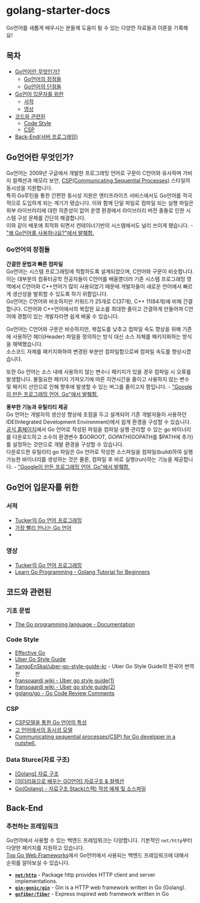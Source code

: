 # golang-starter-docs
Go언어를 새롭게 배우시는 분들께 도움이 될 수 있는 다양한 자료들과 이론을 기록해요!

## 목차
- [Go언어란 무엇인가?](#Go언어란-무엇인가?)
  - [Go언어의 장점들](#Go언어의-장점들)
  - [Go언어의 단점들](#Go언어의-단점들)
- [Go언어 입문자를 위한](#Go언어-입문자를-위한)
  - [서적](#서적)
  - [영상](#)
- [코드와 관련된](#코드와-관련된)
  - [Code Style](#Code-Style)
  - [CSP](#CSP)
- [Back-End(서버 프로그래밍)](#Back-End)

## Go언어란 무엇인가?
Go언어는 2009년 구글에서 개발한 프로그래밍 언어로 구문이 C언어와 유사하며 가비지 컬렉션과 메모리 보안, [CSP(Communicating Sequential Processes)](https://ko.wikipedia.org/wiki/%EC%BB%A4%EB%AE%A4%EB%8B%88%EC%BC%80%EC%9D%B4%ED%8C%85_%EC%8B%9C%ED%80%9C%EC%85%9C_%ED%94%84%EB%A1%9C%EC%84%B8%EC%8A%A4) 스타일의 동시성을 지원합니다.   
특히 Go루틴을 통한 간편한 동시성 지원은 엔터프라이즈 서비스에서도 Go언어를 적극적으로 도입하게 되는 계기가 됐습니다. 이와 함께 단일 파일로 컴파일 되는 실행 파일은 외부 라이브러리에 대한 의존성이 없어 운영 환경에서 라이브러리 버전 충돌로 인한 시스템 구성 문제를 간단히 해결합니다.   
이와 같이 배포에 최적화 되면서 컨테이너기반의 시스템에서도 널리 쓰이게 됐습니다. - ["왜 Go언어를 사용하나요?"에서 발췌함.](https://www.namutech.co.kr/%EC%99%9C-go%EC%96%B8%EC%96%B4%EB%A5%BC-%EC%82%AC%EC%9A%A9%ED%95%98%EB%82%98%EC%9A%94/)

### Go언어의 장점들
**간결한 문법과 빠른 컴파일**  
Go언어는 시스템 프로그래밍에 적합하도록 설계되었으며, C언어와 구문이 비슷합니다.   
이는 대부분의 컴퓨터공학 전공자들이 C언어를 배울뿐더러 기존 시스템 프로그래밍 영역에서 C언어와 C++언어가 많이 사용되었기 때문에 개발자들이 새로운 언어에서 빠르게 생산성을 발휘할 수 있도록 하기 위함입니다.   
Go언어는 C언어와 비슷하지만 키워드가 25개로 C(37개), C++ 11(84개)에 비해 간결합니다. C언어와 C++언어에서의 복잡한 요소를 최대한 줄이고 간결하게 만들어져 C언어에 경험이 있는 개발자라면 쉽게 배울 수 있습니다.

Go언어는 C언어와 구문은 비슷하지만, 복잡도를 낮추고 컴파일 속도 향상을 위해 기존에 사용하던 헤더(Header) 파일을 정의하는 방식 대신 소스 자체를 패키지화하는 방식을 채택했습니다.  
소스코드 자체를 패키지화하여 변경된 부분만 컴파일함으로써 컴파일 속도를 향상시켰습니다.  

또한 Go 언어는 소스 내에 사용하지 않는 변수나 패키지가 있을 경우 컴파일 시 오류를 발생합니다. 불필요한 패키지 가져오기에 따른 지연시간을 줄이고 사용하지 않는 변수 및 패키지 선언으로 인해 향후에 발생할 수 있는 버그를 줄이고자 함입니다. - ["Google이 만든 프로그래밍 언어, Go"에서 발췌함.](https://www.samsungsds.com/kr/insights/golang.html)

**풍부한 기능과 유틸리티 제공**   
Go 언어는 개발자의 생산성 향상에 초점을 두고 설계되어 기존 개발자들이 사용하던 IDE(Integrated Development Environment)에서 쉽게 환경을 구성할 수 있습니다.  
[공식 홈페이지](www.golang.org)에서 Go 언어로 작성된 파일을 컴파일·실행·관리할 수 있는 go 바이너리를 다운로드하고 소수의 환경변수 $GOROOT, $GOPATH($GOPATH를 $PATH에 추가)를 설정하는 것만으로 개발 환경을 구성할 수 있습니다.   
다운로드한 유틸리티 go 파일은 Go 언어로 작성한 소스파일을 컴파일(build)하여 실행 가능한 바이너리를 생성하는 것은 물론, 컴파일 후 바로 실행(run)하는 기능을 제공합니다. - ["Google이 만든 프로그래밍 언어, Go"에서 발췌함.](https://www.samsungsds.com/kr/insights/golang.html)

## Go언어 입문자를 위한
### 서적
- [Tucker의 Go 언어 프로그래밍](http://www.yes24.com/Product/Goods/99108736)
- [가장 빨리 만나는 Go 언어](http://www.yes24.com/Product/Goods/18077092)
- 

### 영상
- [Tucker의 Go 언어 프로그래밍](https://youtu.be/KBdz5c-0t1w)
- [Learn Go Programming - Golang Tutorial for Beginners](https://youtu.be/YS4e4q9oBaU)

## 코드와 관련된
### 기초 문법
- [The Go programming language - Documentation](https://go.dev/doc/)

### Code Style
- [Effective Go](https://go.dev/doc/effective_go)
- [Uber Go Style Guide](https://github.com/uber-go/guide/blob/master/style.md)
- [TangoEnSkai/uber-go-style-guide-kr](https://github.com/TangoEnSkai/uber-go-style-guide-kr) - Uber Go Style Guide의 한국어 번역판
- [fransoaardi wiki - Uber go style guide(1)](https://fransoaardi.github.io/posts/uber_go_style_guide_1/)
- [fransoaardi wiki - Uber go style guide(2)](https://fransoaardi.github.io/posts/uber_go_style_guide_2/)
- [golang/go - Go Code Review Comments](https://github.com/golang/go/wiki/CodeReviewComments)

### CSP
- [CSP모델을 통한 Go 언어의 특성](https://velog.io/@myong/CSP%EB%AA%A8%EB%8D%B8%EC%9D%84-%ED%86%B5%ED%95%9C-Go-%EC%96%B8%EC%96%B4%EC%9D%98-%ED%8A%B9%EC%84%B1)
- [고 언어에서의 동시성 모델](https://hamait.tistory.com/934)
- [Communicating sequential processes(CSP) for Go developer in a nutshell.](https://levelup.gitconnected.com/communicating-sequential-processes-csp-for-go-developer-in-a-nutshell-866795eb879d) 

### Data Sturce(자료 구조)
- [[Golang] 자료 구조](https://dev-yakuza.posstree.com/ko/golang/data-structure/)
- [[이더리움으로 배우는 GO언어] 자료구조 & 컬렉션](https://hamait.tistory.com/1002)
- [Go(Golang) - 자료구조 Stack(스택) 작성 예제 및 소스파일 ](https://niceman.tistory.com/162)

## Back-End
### 추천하는 프레임워크
Go언어에서 사용할 수 있는 백엔드 프레임워크는 다양합니다. 기본적인 `net/http`부터 다양한 패키지를 지원하고 있습니다.  
[Top Go Web Frameworks](https://github.com/mingrammer/go-web-framework-stars)에서 Go언어에서 사용되는 백엔드 프레임워크에 대해서 순위를 알아보실 수 있습니다.

- [**`net/http`**](https://pkg.go.dev/net/http) - Package http provides HTTP client and server implementations.
- [**`gin-gonic/gin`**](https://github.com/gin-gonic/gin) - Gin is a HTTP web framework written in Go (Golang).
- [**`gofiber/fiber`**](https://github.com/gofiber/fiber) - Express inspired web framework written in Go
